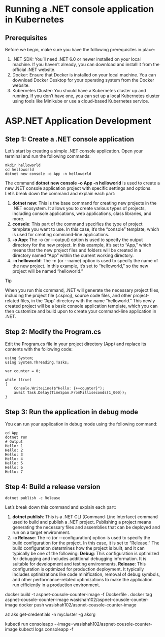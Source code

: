 # Running a .NET console application in Kubernetes
## Prerequisites
Before we begin, make sure you have the following prerequisites in place:

1. .NET SDK: You’ll need .NET 6.0 or newer installed on your local machine. If you haven’t already, you can download and install it from the official .NET website.
2. Docker: Ensure that Docker is installed on your local machine. You can download Docker Desktop for your operating system from the Docker website.
3. Kubernetes Cluster: You should have a Kubernetes cluster up and running. If you don’t have one, you can set up a local Kubernetes cluster using tools like Minikube or use a cloud-based Kubernetes service.

# ASP.NET Application Development
## Step 1: Create a .NET console application
Let’s start by creating a simple .NET console application. Open your terminal and run the following commands:
```
mkdir helloworld 
cd helloworld
dotnet new console -o App -n helloworld
```
The command **dotnet new console -o App -n helloworld** is used to create a new .NET console application project with specific settings and options. Let’s break down the command and explain each part:

1. **dotnet new**: This is the base command for creating new projects in the .NET ecosystem. It allows you to create various types of projects, including console applications, web applications, class libraries, and more.
2. **console**: This part of the command specifies the type of project template you want to use. In this case, it’s the “console” template, which is used for creating command-line applications.
3. **-o App**: The -o (or --output) option is used to specify the output directory for the new project. In this example, it’s set to “App,” which means that the new project files and folders will be created in a directory named “App” within the current working directory.
4. **-n helloworld**: The -n (or --name) option is used to specify the name of the new project. In this example, it’s set to “helloworld,” so the new project will be named “helloworld.”

> [!TIP]
> When you run this command, .NET will generate the necessary project files, including the project file (.csproj), source code files, and other project-related files, in the “App” directory with the name “helloworld.” This newly created project will be a basic console application template, which you can then customize and build upon to create your command-line application in .NET.

## Step 2: Modify the Program.cs
Edit the Program.cs file in your project directory (App) and replace its contents with the following code:

```
using System;
using System.Threading.Tasks;
 
var counter = 0;
 
while (true)
{ 
    Console.WriteLine($"Hello: {++counter}");
    await Task.Delay(TimeSpan.FromMilliseconds(1_000));
}
```


## Step 3: Run the application in debug mode
You can run your application in debug mode using the following command:
```
cd App
dotnet run
# Output
Hello: 1
Hello: 2
Hello: 3
Hello: 4
Hello: 5
Hello: 6
Hello: 7

```

## Step 4: Build a release version

```
dotnet publish -c Release
```
Let’s break down this command and explain each part:

1. **dotnet publish**: This is a .NET CLI (Command-Line Interface) command used to build and publish a .NET project. Publishing a project means generating the necessary files and assemblies that can be deployed and run on a target environment.
2. **-c Release**: The -c (or --configuration) option is used to specify the build configuration for the project. In this case, it is set to “Release.” The build configuration determines how the project is built, and it can typically be one of the following:
**Debug**: This configuration is optimized for debugging and includes additional debugging information. It is suitable for development and testing environments.
**Release**: This configuration is optimized for production deployment. It typically includes optimizations like code minification, removal of debug symbols, and other performance-related optimizations to make the application run efficiently in a production environment.


docker build -t aspnet-cousole-counter-image -f Dockerfile .
docker tag aspnet-cousole-counter-image wasishah102/aspnet-cousole-counter-image
docker push wasishah102/aspnet-cousole-counter-image

az aks get-credentials -n mycluster -g aksrg


kubectl run consoleapp --image=wasishah102/aspnet-cousole-counter-image
kubectl logs consoleapp -f
